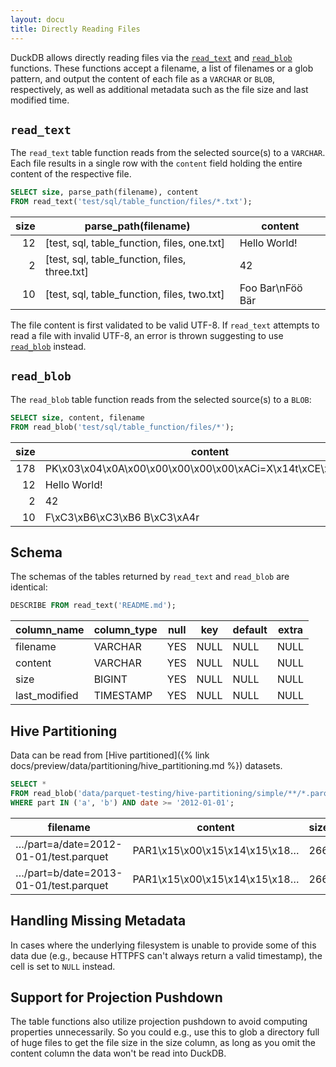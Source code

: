 ```yaml
---
layout: docu
title: Directly Reading Files
---
```


DuckDB allows directly reading files via the [`read_text`](#read_text) and [`read_blob`](#read_blob) functions.
These functions accept a filename, a list of filenames or a glob pattern, and output the content of each file as a `VARCHAR` or `BLOB`, respectively, as well as additional metadata such as the file size and last modified time.

## `read_text`

The `read_text` table function reads from the selected source(s) to a `VARCHAR`. Each file results in a single row with the `content` field holding the entire content of the respective file.

```sql
SELECT size, parse_path(filename), content
FROM read_text('test/sql/table_function/files/*.txt');
```

<div class="monospace_table"></div>

| size |             parse_path(filename)              |      content     |
|-----:|-----------------------------------------------|------------------|
| 12   | [test, sql, table_function, files, one.txt]   | Hello World!     |
| 2    | [test, sql, table_function, files, three.txt] | 42               |
| 10   | [test, sql, table_function, files, two.txt]   | Foo Bar\nFöö Bär |

The file content is first validated to be valid UTF-8. If `read_text` attempts to read a file with invalid UTF-8, an error is thrown suggesting to use [`read_blob`](#read_blob) instead.

## `read_blob`

The `read_blob` table function reads from the selected source(s) to a `BLOB`:

```sql
SELECT size, content, filename
FROM read_blob('test/sql/table_function/files/*');
```

<div class="monospace_table"></div>

| size |                              content                         |                filename                 |
|-----:|--------------------------------------------------------------|-----------------------------------------|
| 178  |  PK\x03\x04\x0A\x00\x00\x00\x00\x00\xACi=X\x14t\xCE\xC7\x0A… | test/sql/table_function/files/four.blob |
| 12   | Hello World!                                                 | test/sql/table_function/files/one.txt   |
| 2    | 42                                                           | test/sql/table_function/files/three.txt |
| 10   | F\xC3\xB6\xC3\xB6 B\xC3\xA4r                                 | test/sql/table_function/files/two.txt   |

## Schema

The schemas of the tables returned by `read_text` and `read_blob` are identical:

```sql
DESCRIBE FROM read_text('README.md');
```

<div class="monospace_table"></div>

|  column_name  | column_type | null | key  | default | extra |
|---------------|-------------|------|------|---------|-------|
| filename      | VARCHAR     | YES  | NULL | NULL    | NULL  |
| content       | VARCHAR     | YES  | NULL | NULL    | NULL  |
| size          | BIGINT      | YES  | NULL | NULL    | NULL  |
| last_modified | TIMESTAMP   | YES  | NULL | NULL    | NULL  |

## Hive Partitioning

Data can be read from [Hive partitioned]({% link docs/preview/data/partitioning/hive_partitioning.md %}) datasets.

```sql
SELECT *
FROM read_blob('data/parquet-testing/hive-partitioning/simple/**/*.parquet')
WHERE part IN ('a', 'b') AND date >= '2012-01-01';
```

<div class="monospace_table"></div>

|             filename                  |           content             | size |      last_modified     |    date    |  part   |
|---------------------------------------|-------------------------------|------|------------------------|------------|---------|
| …/part=a/date=2012-01-01/test.parquet | PAR1\x15\x00\x15\x14\x15\x18… | 266  | 2024-11-12 02:23:20+00 | 2012-01-01 | a       |
| …/part=b/date=2013-01-01/test.parquet | PAR1\x15\x00\x15\x14\x15\x18… | 266  | 2024-11-12 02:23:20+00 | 2013-01-01 | b       |


## Handling Missing Metadata

In cases where the underlying filesystem is unable to provide some of this data due (e.g., because HTTPFS can't always return a valid timestamp), the cell is set to `NULL` instead.

## Support for Projection Pushdown

The table functions also utilize projection pushdown to avoid computing properties unnecessarily. So you could e.g., use this to glob a directory full of huge files to get the file size in the size column, as long as you omit the content column the data won't be read into DuckDB.
